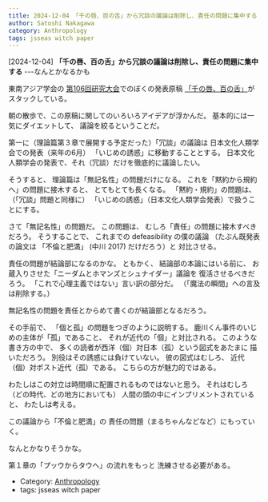 ```yaml
---
title: 2024-12-04 「千の唇、百の舌」から冗談の議論は削除し、責任の問題に集中する ---なんとかなるかも
author: Satoshi Nakagawa
category: Anthropology
tags: jsseas witch paper
---
```


[2024-12-04] **「千の唇、百の舌」から冗談の議論は削除し、責任の問題に集中する**  ---なんとかなるかも

 東南アジア学会の
[第106回研究大会](https://www.jsseas.org/%E6%AC%A1%E5%9B%9E%E3%81%AE%E6%A1%88%E5%86%85/)でのぼくの発表原稿
[「千の唇、百の舌」](http://www.merapano.net/~satoshi/anthrop/works/paper-0-md/wiwi_riwu.html)がスタックしている。

朝の散歩で、この原稿に関してのいろいろアイデアが浮かんだ。
基本的には一気にダイエットして、
議論を絞るということだ。

 第一に（理論篇第３章で展開する予定だった）「冗談」の議論は
日本文化人類学会での発表（来年の6月）
「いじめの誘惑」に移動することとする。
日本文化人類学会の発表で、それ（冗談）だけを徹底的に議論したい。

 そうすると、
理論篇は「無記名性」の問題だけになる。
これを「黙約から規約へ」の問題に接木すると、
とてもとても長くなる。
「黙約・規約」の問題は、
（「冗談」問題と同様に）
「いじめの誘惑」（日本文化人類学会発表）で扱うことにする。

 さて「無記名性」の問題だ。
この問題は、
むしろ「責任」の問題に接木すべきだろう。
そうすることで、
これまでの defeasibility の僕の議論
（たぶん既発表の論文は
「不倫と肥満」
(中川 2017) だけだろう）と
対比させる。

 責任の問題が結論部になるのかな。
ともかく、
結論部の本論にはいる前に、
お蔵入りさせた「ニーダムとホマンズとシュナイダー」議論を
復活させるべきだろう。
「これで心理主義ではない」言い訳の部分だ。
（「魔法の瞬間」への言及は削除する。）

 無記名性の問題を責任とからめて書くのが結論部となるだろう。

 その手前で、
「個と孤」の問題をつぎのように説明する。
鹿川くん事件のいじめの主体が「孤」であること、
それが近代の「個」と対比される。
このような書き方の中で、
多くの読者が西洋（個）対日本（孤）という図式をあたまに
描いただろう。
別役はその誘惑には負けていない。
彼の図式はむしろ、
近代（個）対ポスト近代（孤）である。
こちらの方が魅力的ではある。

 わたしはこの対立は時間順に配置されるものではないと思う。
それはむしろ（どの時代、どの地方においても）
人間の頭の中にインプリメントされていると、
わたしは考える。

 この議論から「不倫と肥満」の
責任の問題（まるちゃんなどなど）にもっていく。

 なんとかなりそうかな。

 第１章の「プッウからタウへ」の流れをもっと
洗練させる必要がある。

- Category: [Anthropology](https://merapano.github.io/categories.html#Anthropology)
- tags: jsseas witch paper
